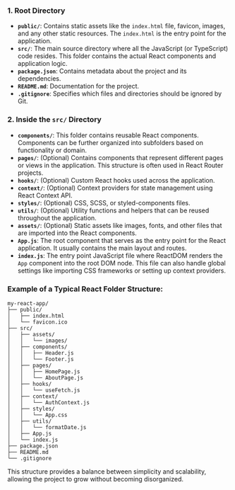 ### 1. Root Directory

- **`public/`**: Contains static assets like the `index.html` file, favicon, images, and any other static resources. The `index.html` is the entry point for the application.
- **`src/`**: The main source directory where all the JavaScript (or TypeScript) code resides. This folder contains the actual React components and application logic.
- **`package.json`**: Contains metadata about the project and its dependencies.
- **`README.md`**: Documentation for the project.
- **`.gitignore`**: Specifies which files and directories should be ignored by Git.

### 2. Inside the `src/` Directory

- **`components/`**: This folder contains reusable React components. Components can be further organized into subfolders based on functionality or domain.
- **`pages/`**: (Optional) Contains components that represent different pages or views in the application. This structure is often used in React Router projects.
- **`hooks/`**: (Optional) Custom React hooks used across the application.
- **`context/`**: (Optional) Context providers for state management using React Context API.
- **`styles/`**: (Optional) CSS, SCSS, or styled-components files.
- **`utils/`**: (Optional) Utility functions and helpers that can be reused throughout the application.
- **`assets/`**: (Optional) Static assets like images, fonts, and other files that are imported into the React components.
- **`App.js`**: The root component that serves as the entry point for the React application. It usually contains the main layout and routes.
- **`index.js`**: The entry point JavaScript file where ReactDOM renders the `App` component into the root DOM node. This file can also handle global settings like importing CSS frameworks or setting up context providers.

### Example of a Typical React Folder Structure:

```
my-react-app/
├── public/
│   ├── index.html
│   └── favicon.ico
├── src/
│   ├── assets/
│   │   └── images/
│   ├── components/
│   │   ├── Header.js
│   │   └── Footer.js
│   ├── pages/
│   │   ├── HomePage.js
│   │   └── AboutPage.js
│   ├── hooks/
│   │   └── useFetch.js
│   ├── context/
│   │   └── AuthContext.js
│   ├── styles/
│   │   └── App.css
│   ├── utils/
│   │   └── formatDate.js
│   ├── App.js
│   └── index.js
├── package.json
├── README.md
└── .gitignore
```

This structure provides a balance between simplicity and scalability, allowing the project to grow without becoming disorganized.
